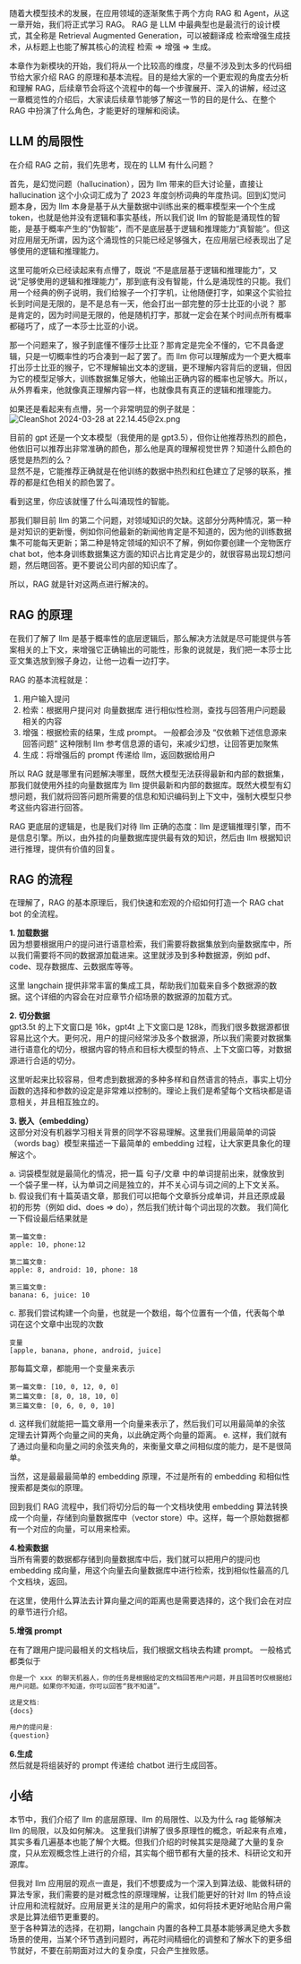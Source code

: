 随着大模型技术的发展，在应用领域的逐渐聚焦于两个方向 RAG 和 Agent，从这一章开始，我们将正式学习 RAG。
RAG 是 LLM 中最典型也是最流行的设计模式，其全称是 Retrieval Augmented Generation，可以被翻译成 检索增强生成技术，从标题上也能了解其核心的流程 检索 => 增强 => 生成。  

本章作为新模块的开始，我们将从一个比较高的维度，尽量不涉及到太多的代码细节给大家介绍 RAG 的原理和基本流程。目的是给大家的一个更宏观的角度去分析和理解 RAG，后续章节会将这个流程中的每一个步骤展开、深入的讲解，经过这一章概览性的介绍后，大家读后续章节能够了解这一节的目的是什么、在整个 RAG 中扮演了什么角色，才能更好的理解和阅读。  

## LLM 的局限性
在介绍 RAG 之前，我们先思考，现在的 LLM 有什么问题？  

首先，是幻觉问题（hallucination），因为 llm 带来的巨大讨论量，直接让 hallucination 这个小众词汇成为了 2023 年度剑桥词典的年度热词。回到幻觉问题本身，因为 llm 本身是基于从大量数据中训练出来的概率模型来一个个生成 token，也就是他并没有逻辑和事实基线，所以我们说 llm 的智能是涌现性的智能，是基于概率产生的“伪智能”，而不是底层基于逻辑和推理能力“真智能”。但这对应用层无所谓，因为这个涌现性的只能已经足够强大，在应用层已经表现出了足够使用的逻辑和推理能力。   

这里可能听众已经读起来有点懵了，既说 “不是底层基于逻辑和推理能力”，又说“足够使用的逻辑和推理能力”，那到底有没有智能，什么是涌现性的只能。我们用一个经典的例子说明，我们给猴子一个打字机，让他随便打字，如果这个实验拉长到时间是无限的，是不是总有一天，他会打出一部完整的莎士比亚的小说？ 那是肯定的，因为时间是无限的，他是随机打字，那就一定会在某个时间点所有概率都碰巧了，成了一本莎士比亚的小说。  

那一个问题来了，猴子到底懂不懂莎士比亚？那肯定是完全不懂的，它不具备逻辑，只是一切概率性的巧合凑到一起了罢了。而 llm 你可以理解成为一个更大概率打出莎士比亚的猴子，它不理解输出文本的逻辑，更不理解内容背后的逻辑，但因为它的模型足够大，训练数据集足够大，他输出正确内容的概率也足够大。所以，从外界看来，他就像真正理解内容一样，也就像具有真正的逻辑和推理能力。  

如果还是看起来有点懵，另一个非常明显的例子就是：
![CleanShot 2024-03-28 at 22.14.45@2x.png](https://p6-juejin.byteimg.com/tos-cn-i-k3u1fbpfcp/e2fc3978ef2d4c7b8d68e17f0604da27~tplv-k3u1fbpfcp-jj-mark:0:0:0:0:q75.image#?w=1026&h=942&s=96276&e=png&b=ffffff)

目前的 gpt 还是一个文本模型（我使用的是 gpt3.5），但你让他推荐热烈的颜色，他依旧可以推荐出非常准确的颜色，那么他是真的理解视觉世界？知道什么颜色的感觉是热烈的么？  
显然不是，它能推荐正确就是在他训练的数据中热烈和红色建立了足够的联系，推荐的都是红色相关的颜色罢了。  

看到这里，你应该就懂了什么叫涌现性的智能。  

那我们聊目前 llm 的第二个问题，对领域知识的欠缺。这部分分两种情况，第一种是对知识的更新慢，例如你问他最新的新闻他肯定是不知道的，因为他的训练数据集不可能每天更新；第二种是特定领域的知识不了解，例如你要创建一个宠物医疗 chat bot，他本身训练数据集这方面的知识占比肯定是少的，就很容易出现幻想问题，然后瞎回答。更不要说公司内部的知识库了。  

所以，RAG 就是针对这两点进行解决的。

## RAG 的原理

在我们了解了 llm 是基于概率性的底层逻辑后，那么解决方法就是尽可能提供与答案相关的上下文，来增强它正确输出的可能性，形象的说就是，我们把一本莎士比亚文集选放到猴子身边，让他一边看一边打字。  

RAG 的基本流程就是：
1. 用户输入提问
2. 检索：根据用户提问对 向量数据库 进行相似性检测，查找与回答用户问题最相关的内容
3. 增强：根据检索的结果，生成 prompt。 一般都会涉及 “仅依赖下述信息源来回答问题” 这种限制 llm 参考信息源的语句，来减少幻想，让回答更加聚焦
4. 生成：将增强后的 prompt 传递给 llm，返回数据给用户


所以 RAG 就是哪里有问题解决哪里，既然大模型无法获得最新和内部的数据集，那我们就使用外挂的向量数据库为 llm 提供最新和内部的数据库。既然大模型有幻想问题，我们就将回答问题所需要的信息和知识编码到上下文中，强制大模型只参考这些内容进行回答。  

RAG 更底层的逻辑是，也是我们对待 llm 正确的态度：llm 是逻辑推理引擎，而不是信息引擎。所以，由外挂的向量数据库提供最有效的知识，然后由 llm 根据知识进行推理，提供有价值的回复。  

## RAG 的流程 

在理解了，RAG 的基本原理后，我们快速和宏观的介绍如何打造一个 RAG chat bot 的全流程。

**1. 加载数据**  
因为想要根据用户的提问进行语意检索，我们需要将数据集放到向量数据库中，所以我们需要将不同的数据源加载进来。这里就涉及到多种数据源，例如 pdf、code、现存数据库、云数据库等等。  

这里 langchain 提供非常丰富的集成工具，帮助我们加载来自多个数据源的数据。这个详细的内容会在对应章节介绍场景的数据源的加载方式。

**2. 切分数据**  
gpt3.5t 的上下文窗口是 16k，gpt4t 上下文窗口是 128k，而我们很多数据源都很容易比这个大。更何况，用户的提问经常涉及多个数据源，所以我们需要对数据集进行语意化的切分，根据内容的特点和目标大模型的特点、上下文窗口等，对数据源进行合适的切分。  

这里听起来比较容易，但考虑到数据源的多种多样和自然语言的特点，事实上切分函数的选择和参数的设定是非常难以控制的。理论上我们是希望每个文档块都是语意相关，并且相互独立的。

**3. 嵌入（embedding）**  
这部分对没有机器学习相关背景的同学不容易理解。这里我们用最简单的词袋（words bag）模型来描述一下最简单的 embedding 过程，让大家更具象化的理解这个。  

a. 词袋模型就是最简化的情况，把一篇 句子/文章 中的单词提前出来，就像放到一个袋子里一样，认为单词之间是独立的，并不关心词与词之间的上下文关系。  
b. 假设我们有十篇英语文章，那我们可以把每个文章拆分成单词，并且还原成最初的形势（例如 did、does => do），然后我们统计每个词出现的次数。 我们简化一下假设最后结果就是 
```
第一篇文章: 
apple: 10, phone:12

第二篇文章:
apple: 8, android: 10, phone: 18

第三篇文章:
banana: 6, juice: 10
```
c. 那我们尝试构建一个向量，也就是一个数组，每个位置有一个值，代表每个单词在这个文章中出现的次数
```
变量
[apple, banana, phone, android, juice]
```
那每篇文章，都能用一个变量来表示
```
第一篇文章: [10, 0, 12, 0, 0]
第二篇文章: [8, 0, 18, 10, 0]
第三篇文章: [0, 6, 0, 0, 10]
```

d. 这样我们就能把一篇文章用一个向量来表示了，然后我们可以用最简单的余弦定理去计算两个向量之间的夹角，以此确定两个向量的距离。
e. 这样，我们就有了通过向量和向量之间的余弦夹角的，来衡量文章之间相似度的能力，是不是很简单。  

当然，这是最最最简单的 embedding 原理，不过是所有的 embedding 和相似性搜索都是类似的原理。  

回到我们 RAG 流程中，我们将切分后的每一个文档块使用 embedding 算法转换成一个向量，存储到向量数据库中（vector store）中。这样，每一个原始数据都有一个对应的向量，可以用来检索。  


**4.检索数据**  
当所有需要的数据都存储到向量数据库中后，我们就可以把用户的提问也 embedding 成向量，用这个向量去向量数据库中进行检索，找到相似性最高的几个文档块，返回。 

在这里，使用什么算法去计算向量之间的距离也是需要选择的，这个我们会在对应的章节进行介绍。

**5.增强 prompt**  

在有了跟用户提问最相关的文档块后，我们根据文档块去构建 prompt。 一般格式都类似于  


```js
你是一个 xxx 的聊天机器人，你的任务是根据给定的文档回答用户问题，并且回答时仅根据给定的文档，尽可能回答
用户问题。如果你不知道，你可以回答“我不知道”。

这是文档:
{docs}

用户的提问是:
{question}
```


**6.生成**  
然后就是将组装好的 prompt 传递给 chatbot 进行生成回答。 




## 小结
本节中，我们介绍了 llm 的底层原理、llm 的局限性、以及为什么 rag 能够解决 llm 的局限，以及如何解决。 这里我们讲解了很多原理性的概念，听起来有点难，其实多看几遍基本也能了解个大概。但我们介绍的时候其实是隐藏了大量的复杂度，只从宏观概念性上进行的介绍，其实每个细节都有大量的技术、科研论文和开源库。  

但我对 llm 应用层的观点一直是，我们不想要成为一个深入到算法级、能做科研的算法专家，我们需要的是对概念性的原理理解，让我们能更好的针对 llm 的特点设计应用和流程就好。应用层更关注的是用户的需求，如何将技术更好地贴合用户需求是比算法细节更重要的。  
至于各种算法的选择，在初期，langchain 内置的各种工具基本能够满足绝大多数场景的使用，当某个环节遇到问题时，再花时间精细化的调整和了解水下的更多细节就好，不要在前期面对过大的复杂度，只会产生挫败感。





























